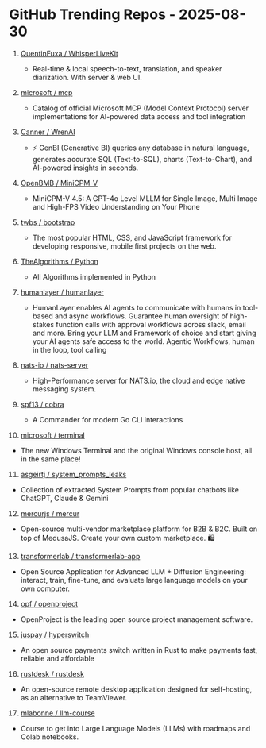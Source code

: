 # GitHub Trending Repos - 2025-08-30

1. [QuentinFuxa /    WhisperLiveKit](https://github.com/QuentinFuxa/WhisperLiveKit)
   - Real-time & local speech-to-text, translation, and speaker diarization. With server & web UI.

2. [microsoft /    mcp](https://github.com/microsoft/mcp)
   - Catalog of official Microsoft MCP (Model Context Protocol) server implementations for AI-powered data access and tool integration

3. [Canner /    WrenAI](https://github.com/Canner/WrenAI)
   - ⚡️ GenBI (Generative BI) queries any database in natural language, generates accurate SQL (Text-to-SQL), charts (Text-to-Chart), and AI-powered insights in seconds.

4. [OpenBMB /    MiniCPM-V](https://github.com/OpenBMB/MiniCPM-V)
   - MiniCPM-V 4.5: A GPT-4o Level MLLM for Single Image, Multi Image and High-FPS Video Understanding on Your Phone

5. [twbs /    bootstrap](https://github.com/twbs/bootstrap)
   - The most popular HTML, CSS, and JavaScript framework for developing responsive, mobile first projects on the web.

6. [TheAlgorithms /    Python](https://github.com/TheAlgorithms/Python)
   - All Algorithms implemented in Python

7. [humanlayer /    humanlayer](https://github.com/humanlayer/humanlayer)
   - HumanLayer enables AI agents to communicate with humans in tool-based and async workflows. Guarantee human oversight of high-stakes function calls with approval workflows across slack, email and more. Bring your LLM and Framework of choice and start giving your AI agents safe access to the world. Agentic Workflows, human in the loop, tool calling

8. [nats-io /    nats-server](https://github.com/nats-io/nats-server)
   - High-Performance server for NATS.io, the cloud and edge native messaging system.

9. [spf13 /    cobra](https://github.com/spf13/cobra)
   - A Commander for modern Go CLI interactions

10. [microsoft /    terminal](https://github.com/microsoft/terminal)
   - The new Windows Terminal and the original Windows console host, all in the same place!

11. [asgeirtj /    system_prompts_leaks](https://github.com/asgeirtj/system_prompts_leaks)
   - Collection of extracted System Prompts from popular chatbots like ChatGPT, Claude & Gemini

12. [mercurjs /    mercur](https://github.com/mercurjs/mercur)
   - Open-source multi-vendor marketplace platform for B2B & B2C. Built on top of MedusaJS. Create your own custom marketplace. 🛍️

13. [transformerlab /    transformerlab-app](https://github.com/transformerlab/transformerlab-app)
   - Open Source Application for Advanced LLM + Diffusion Engineering: interact, train, fine-tune, and evaluate large language models on your own computer.

14. [opf /    openproject](https://github.com/opf/openproject)
   - OpenProject is the leading open source project management software.

15. [juspay /    hyperswitch](https://github.com/juspay/hyperswitch)
   - An open source payments switch written in Rust to make payments fast, reliable and affordable

16. [rustdesk /    rustdesk](https://github.com/rustdesk/rustdesk)
   - An open-source remote desktop application designed for self-hosting, as an alternative to TeamViewer.

17. [mlabonne /    llm-course](https://github.com/mlabonne/llm-course)
   - Course to get into Large Language Models (LLMs) with roadmaps and Colab notebooks.

